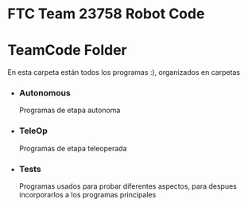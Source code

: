 # FTC Team 23758 Robot Code

# TeamCode Folder
En esta carpeta están todos los programas :), organizados en carpetas

- ### Autonomous
    Programas de etapa autonoma

- ### TeleOp
    Programas de etapa teleoperada

- ### Tests
    Programas usados para probar diferentes aspectos, para despues incorporarlos a los programas principales
